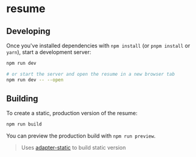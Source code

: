 # resume

## Developing

Once you've installed dependencies with `npm install` (or `pnpm install` or `yarn`), start a development server:

```bash
npm run dev

# or start the server and open the resume in a new browser tab
npm run dev -- --open
```

## Building

To create a static, production version of the resume:

```bash
npm run build
```

You can preview the production build with `npm run preview`.

> Uses [adapter-static](https://kit.svelte.dev/docs/adapter-static) to build static version
